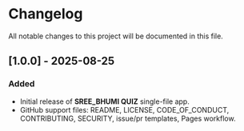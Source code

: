 # Changelog

All notable changes to this project will be documented in this file.

## [1.0.0] - 2025-08-25
### Added
- Initial release of **SREE_BHUMI QUIZ** single-file app.
- GitHub support files: README, LICENSE, CODE_OF_CONDUCT, CONTRIBUTING, SECURITY, issue/pr templates, Pages workflow.

